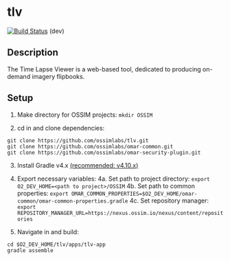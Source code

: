 # tlv

[![Build Status](http://jenkins.ossim.io/buildStatus/icon?job=tlv-dev)]() (dev)  

## Description

The Time Lapse Viewer is a web-based tool, dedicated to producing on-demand imagery flipbooks.


## Setup

1. Make directory for OSSIM projects:
`mkdir OSSIM`

2. cd in and clone dependencies:
```
git clone https://github.com/ossimlabs/tlv.git
git clone https://github.com/ossimlabs/omar-common.git
git clone https://github.com/ossimlabs/omar-security-plugin.git
```

3. Install Gradle v4.x [(recommended: v4.10.x)](https://docs.gradle.org/4.10/release-notes.html)

4. Export necessary variables:
	4a. Set path to project directory:
	`export O2_DEV_HOME=<path to project>/OSSIM`
	4b. Set path to common properties:
	`export OMAR_COMMON_PROPERTIES=$O2_DEV_HOME/omar-common/omar-common-properties.gradle`
	4c. Set repository manager:
	`export REPOSITORY_MANAGER_URL=https://nexus.ossim.io/nexus/content/repositories`

5. Navigate in and build:
```
cd $O2_DEV_HOME/tlv/apps/tlv-app
gradle assemble
```
